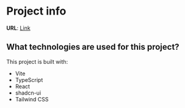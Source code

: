 
# Project info

**URL**: [Link](https://portfolio-three-green-83.vercel.app/)


## What technologies are used for this project?

This project is built with:

- Vite
- TypeScript
- React
- shadcn-ui
- Tailwind CSS

